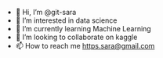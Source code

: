 - 👋 Hi, I’m @git-sara
- 👀 I’m interested in data science
- 🌱 I’m currently learning Machine Learning
- 💞️ I’m looking to collaborate on kaggle
- 📫 How to reach me https.sara@gmail.com

<!---
git-sara/git-sara is a ✨ special ✨ repository because its `README.md` (this file) appears on your GitHub profile.
You can click the Preview link to take a look at your changes.
--->
